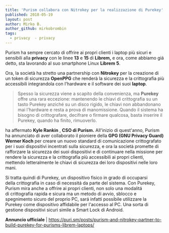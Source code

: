 ```yaml
---
title: 'Purism collabora con Nitrokey per la realizzazione di Purekey'
published: 2018-05-19
layout: post
author: Mirko B.
author_github: mirkobrombin
tags:
  - privacy  - privacy
---
```

<p>Purism ha sempre cercato di offrire ai propri clienti i laptop più sicuri e sensibili alla <strong>privacy</strong> con le linee <strong>13</strong> e <strong>15</strong> di <strong>Librem,</strong> e ora, come abbiamo giá detto, sta lavorando al suo smartphone Linux <strong>Librem</strong> <strong>5</strong>.</p><p>Ora, la società ha stretto una partnership con <strong>Nitrokey</strong> per la creazione di un token di sicurezza <strong>OpenPPG</strong> che renderà la sicurezza e la crittografia più accessibili integrandola con l'hardware e il software dei suoi <strong>laptop</strong>.</p><blockquote>Spesso la sicurezza viene a scapito della convenienza, ma <strong>Purekey</strong> offre una rara eccezione: mantenendo le chiavi di crittografia su un tasto Purekey anziché su un disco rigido, le chiavi non abbandonano mai l'hardware e resta a prova di manomissione. Quando il sistema ha bisogno di crittografare, decifrare o firmare qualcosa, basta inserire il Purekey, quando ha finito, rimuoverlo.</blockquote><p>ha affermato <strong>Kyle Rankin</strong> , <strong>CSO di Purism.</strong> All'inizio di quest'anno, Purism ha annunciato di aver collaborato il pioniere della <strong>GPG (GNU Privacy Guard) Werner Koch</strong> per creare un nuovo standard di comunicazione crittografato per i suoi dispositivi incentrati sulla sicurezza, e ora la società promette di rafforzare la sicurezza dei suoi dispositivi e di continuare nella missione per rendere la sicurezza e la crittografia più accessibili ai propri clienti, mettendo letteralmente le chiavi di sicurezza dei loro dispositivi nelle loro mani.</p><p>Si tratta quindi di Purekey, un dispositivo fisico in grado di occuparsi della&nbsp;crittografia in caso di necessitá da parte del sistema. Con Purekey, Purism mira anche a offrire ai propri clienti, non solo una modalitá di&nbsp;crittografia rapida e sicura ma un metodo di avvio, sblocco e spegnimento sicuro del proprio PC, sará infatti possibile utilizzare la Purekey come dispositivo affidabile per l'accesso al PC. Una sorta di gestione dispositivi sicuri simile a Smart Lock di Android.</p><p><strong>Annuncio ufficiale</strong> |&nbsp;<a href="https://puri.sm/posts/purism-and-nitrokey-partner-to-build-purekey-for-purisms-librem-laptops/">https://puri.sm/posts/purism-and-nitrokey-partner-to-build-purekey-for-purisms-librem-laptops/</a></p>